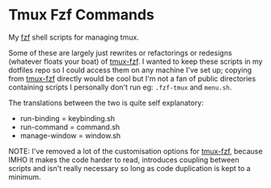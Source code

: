 # Tmux Fzf Commands
My [fzf][fzf] shell scripts for managing tmux.

Some of these are largely just rewrites or refactorings or redesigns (whatever floats
your boat) of [tmux-fzf][tmux-fzf]. I wanted to keep these scripts in my dotfiles repo
so I could access them on any machine I've set up; copying from [tmux-fzf][tmux-fzf]
directly would be cool but I'm not a fan of public directories containing scripts I
personally don't run eg: `.fzf-tmux` and `menu.sh`.

The translations between the two is quite self explanatory:
- run-binding = keybinding.sh
- run-command = command.sh
- manage-window = window.sh

NOTE: I've removed a lot of the customisation options for [tmux-fzf][tmux-fzf], because
IMHO it makes the code harder to read, introduces coupling between scripts and isn't
really necessary so long as code duplication is kept to a minimum.

[fzf]:https://github.com/junegunn/fzf
[tmux-fzf]:https://github.com/sainnhe/tmux-fzf
